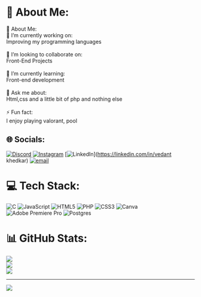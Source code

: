# 💫 About Me:
💫 About Me:<br>🔭 I’m currently working on:<br>Improving my programming languages<br><br>👯 I’m looking to collaborate on:<br>Front-End Projects<br><br>🌱 I’m currently learning:<br>Front-end development <br><br>💬 Ask me about:<br>Html,css and a little bit of php and nothing else<br><br>⚡ Fun fact:<br>I enjoy playing valorant, pool


## 🌐 Socials:
[![Discord](https://img.shields.io/badge/Discord-%237289DA.svg?logo=discord&logoColor=white)](https://discord.gg/syske.y) [![Instagram](https://img.shields.io/badge/Instagram-%23E4405F.svg?logo=Instagram&logoColor=white)](https://instagram.com/4ssbeater_420) [![LinkedIn](https://img.shields.io/badge/LinkedIn-%230077B5.svg?logo=linkedin&logoColor=white)](https://linkedin.com/in/vedant khedkar) [![email](https://img.shields.io/badge/Email-D14836?logo=gmail&logoColor=white)](mailto:vedantkhedkar007@gmail.com) 

# 💻 Tech Stack:
![C](https://img.shields.io/badge/c-%2300599C.svg?style=for-the-badge&logo=c&logoColor=white) ![JavaScript](https://img.shields.io/badge/javascript-%23323330.svg?style=for-the-badge&logo=javascript&logoColor=%23F7DF1E) ![HTML5](https://img.shields.io/badge/html5-%23E34F26.svg?style=for-the-badge&logo=html5&logoColor=white) ![PHP](https://img.shields.io/badge/php-%23777BB4.svg?style=for-the-badge&logo=php&logoColor=white) ![CSS3](https://img.shields.io/badge/css3-%231572B6.svg?style=for-the-badge&logo=css3&logoColor=white) ![Canva](https://img.shields.io/badge/Canva-%2300C4CC.svg?style=for-the-badge&logo=Canva&logoColor=white) ![Adobe Premiere Pro](https://img.shields.io/badge/Adobe%20Premiere%20Pro-9999FF.svg?style=for-the-badge&logo=Adobe%20Premiere%20Pro&logoColor=white) ![Postgres](https://img.shields.io/badge/postgres-%23316192.svg?style=for-the-badge&logo=postgresql&logoColor=white)
# 📊 GitHub Stats:
![](https://github-readme-stats.vercel.app/api?username=Vedant0420&theme=gotham&hide_border=true&include_all_commits=false&count_private=false)<br/>
![](https://nirzak-streak-stats.vercel.app/?user=Vedant0420&theme=gotham&hide_border=true)<br/>
![](https://github-readme-stats.vercel.app/api/top-langs/?username=Vedant0420&theme=gotham&hide_border=true&include_all_commits=false&count_private=false&layout=compact)

---
[![](https://visitcount.itsvg.in/api?id=Vedant0420&icon=0&color=0)](https://visitcount.itsvg.in)

<!-- Proudly created with GPRM ( https://gprm.itsvg.in ) -->
